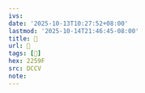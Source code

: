 ```yaml
---
ivs:
date: '2025-10-13T10:27:52+08:00'
lastmod: '2025-10-14T21:46:45-08:00'
title: 􄍐
url: 􄍐
tags: [𢖟]
hex: 2259F
src: DCCV
note:
---
```

